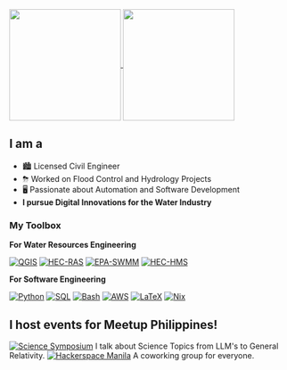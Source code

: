 <div align="center" style="margin:auto;">
    <picture>
        <source media="(prefers-color-schema: dark)" srcset="https://raw.githubusercontent.com/nedsantiago/nedsantiago/refs/heads/main/assets/nedsantiago-sharp-logo-dark-mode.svg">
        <source media="(prefers-color-schema: light)" srcset="https://raw.githubusercontent.com/nedsantiago/nedsantiago/refs/heads/main/assets/nedsantiago-sharp-logo-light-mode.svg">
    </picture>
</div>

<a href="https://github.com/anuraghazra/github-readme-stats">
    <img height=200 align="center" src="https://github-readme-stats.vercel.app/api?username=nedsantiago&rank_icon=github"/>
</a>
<a href="https://github.com/anuraghazra/github-readme-stats"> <img height=200 align="center" src="https://github-readme-stats.vercel.app/api/top-langs/?username=nedsantiago&layout=compact&langs_count=8&card_width=320"/>
</a>

## I am a

- 🏙️ Licensed Civil Engineer
- ⛈  Worked on Flood Control and Hydrology Projects
- 🖥️ Passionate about Automation and Software Development
- **I pursue Digital Innovations for the Water Industry**

### My Toolbox

**For Water Resources Engineering**

[![QGIS](https://img.shields.io/badge/A+-QGIS-green)](https://qgis.org/)
[![HEC-RAS](https://img.shields.io/badge/A+-HEC--RAS-blue)](https://www.hec.usace.army.mil/software/hec-ras/)
[![EPA-SWMM](https://img.shields.io/badge/A+-EPA--SWMM-blue)](https://www.epa.gov/water-research/storm-water-management-model-swmm/)
[![HEC-HMS](https://img.shields.io/badge/A--_-HEC--HMS-blue)](https://www.hec.usace.army.mil/software/hec-hms/)

**For Software Engineering**

[![Python](https://img.shields.io/badge/A+-Python-yellow)](https://www.python.org/)
[![SQL](https://img.shields.io/badge/A+-SQL-orange)](https://en.wikipedia.org/wiki/SQL)
[![Bash](https://img.shields.io/badge/A--_-Bash-black)](https://en.wikipedia.org/wiki/Bash_(Unix_shell))
[![AWS](https://img.shields.io/badge/B+-AWS-red)](https://aws.amazon.com/)
[![LaTeX](https://img.shields.io/badge/B+-LaTeX-white)](https://www.latex-project.org/)
[![Nix](https://img.shields.io/badge/B+-Nix-blue)](https://nixos.org/)

## I host events for Meetup Philippines!

[![Science Symposium](https://img.shields.io/badge/Science_Symposium-blue)](https://www.meetup.com/meetup-philippines/) I talk about Science Topics from LLM's to General Relativity.
[![Hackerspace Manila](https://img.shields.io/badge/Hackerspace_MNL-green)](https://www.meetup.com/meetup-philippines/) A coworking group for everyone.


<!--
## My Toolbox

## My Tech Stack

- Front-end: Flutter Framework
- Backend: Supabase

A lean technology stack that balances power, self-sufficiency, and
maintainability.

### Engineering Technologies

- QGIS
- HEC-RAS
- HEC-HMS
- EPA-SWMM
- Civil3D
- ArcGIS

### Data Analysis & Engineering

- Python
- Pandas
- Matplotlib
- SQL
- Postgres
- Numpy

### Cloud

- AWS (mainly EC2)
- fail2ban
- iptables
- nftables

### Cybersecurity Tools

- nmap
- wireshark

### Operating Systems

- NixOS
- Ubuntu

### Other Automation Tools

- LaTeX (document formatting)
- Bash Scripts
-->
